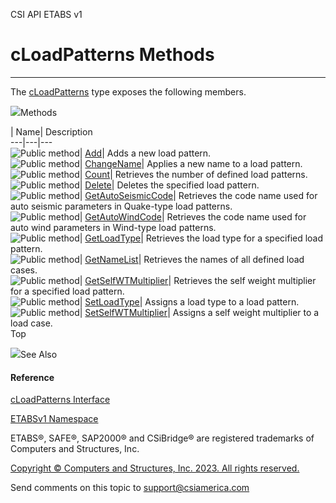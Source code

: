 ﻿

CSI API ETABS v1

# cLoadPatterns Methods  
  
---  
  
The [cLoadPatterns](dcd8ed1c-7819-2e9f-f5d8-70b95b81a3fe.htm) type exposes the
following members.

![](../icons/SectionExpanded.png)Methods

| Name| Description  
---|---|---  
![Public method](../icons/pubmethod.gif)|
[Add](77af4274-5e74-fe67-0c4f-28968e4f65ca.htm)|  Adds a new load pattern.  
![Public method](../icons/pubmethod.gif)|
[ChangeName](9a97c375-2ae9-c189-0b89-1b592d87f7e3.htm)|  Applies a new name to
a load pattern.  
![Public method](../icons/pubmethod.gif)|
[Count](67b425a3-3631-390f-c5a3-257610d08445.htm)|  Retrieves the number of
defined load patterns.  
![Public method](../icons/pubmethod.gif)|
[Delete](a48c37d6-208f-053d-2ed7-03f20e277d0b.htm)|  Deletes the specified
load pattern.  
![Public method](../icons/pubmethod.gif)|
[GetAutoSeismicCode](fd228654-adaf-a83a-82b0-26a4600799b1.htm)|  Retrieves the
code name used for auto seismic parameters in Quake-type load patterns.  
![Public method](../icons/pubmethod.gif)|
[GetAutoWindCode](c31281c0-5c50-e4dc-9fcb-d8be1a3e9537.htm)|  Retrieves the
code name used for auto wind parameters in Wind-type load patterns.  
![Public method](../icons/pubmethod.gif)|
[GetLoadType](ba43780c-0c05-95e8-f170-fb10d7282d4e.htm)|  Retrieves the load
type for a specified load pattern.  
![Public method](../icons/pubmethod.gif)|
[GetNameList](cd621b43-0e95-c6e5-6dc2-1c864eee52d7.htm)|  Retrieves the names
of all defined load cases.  
![Public method](../icons/pubmethod.gif)|
[GetSelfWTMultiplier](58471acb-5fbb-f400-f07b-10337bebe5b8.htm)|  Retrieves
the self weight multiplier for a specified load pattern.  
![Public method](../icons/pubmethod.gif)|
[SetLoadType](7263ba2d-ad80-e1ef-5205-58ce9b9f878e.htm)|  Assigns a load type
to a load pattern.  
![Public method](../icons/pubmethod.gif)|
[SetSelfWTMultiplier](7d113664-3578-7182-06bd-613e377d5fa9.htm)|  Assigns a
self weight multiplier to a load case.  
Top

![](../icons/SectionExpanded.png)See Also

#### Reference

[cLoadPatterns Interface](dcd8ed1c-7819-2e9f-f5d8-70b95b81a3fe.htm)

[ETABSv1 Namespace](2780f1b8-2033-5289-2298-1cdb2a7508d9.htm)

ETABS®, SAFE®, SAP2000® and CSiBridge® are registered trademarks of Computers
and Structures, Inc.  

[Copyright © Computers and Structures, Inc. 2023. All rights
reserved.](http://www.csiamerica.com)

Send comments on this topic to
[support@csiamerica.com](mailto:support%40csiamerica.com?Subject=CSI%20API%20ETABS%20v1)

